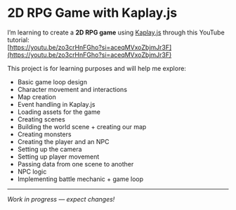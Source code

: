 # 2D RPG Game with Kaplay.js

I’m learning to create a **2D RPG game** using [Kaplay.js](https://kaplayjs.com) through this YouTube tutorial:  
[https://youtu.be/zo3crHnFGho?si=aceqMVxoZbjmJr3F](https://youtu.be/zo3crHnFGho?si=aceqMVxoZbjmJr3F)

This project is for learning purposes and will help me explore:
- Basic game loop design
- Character movement and interactions
- Map creation
- Event handling in Kaplay.js   
- Loading assets for the game
- Creating scenes
- Building the world scene + creating our map
- Creating monsters
- Creating the player and an NPC
- Setting up the camera
- Setting up player movement
- Passing data from one scene to another
- NPC logic
- Implementing battle mechanic + game loop
---
*Work in progress — expect changes!*
